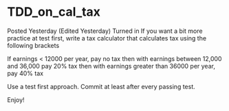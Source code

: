 # TDD_on_cal_tax
Posted Yesterday (Edited Yesterday)
Turned in
If you want a bit more practice at test first, write a tax calculator that calculates tax using the following brackets
 
If earnings < 12000 per year, pay no tax
then with earnings between 12,000 and 36,000 pay 20% tax
then with earnings greater than 36000 per year, pay 40% tax

Use a test first approach.  Commit at least after every passing test.

Enjoy!
